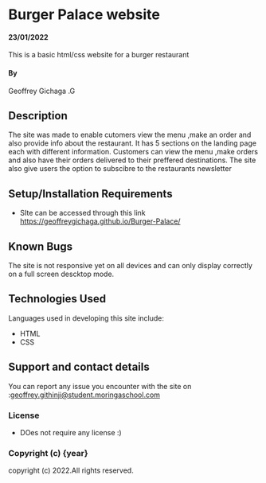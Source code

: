# Burger Palace website
#### 23/01/2022
This is a basic html/css website for a burger restaurant
#### By 
Geoffrey Gichaga .G
## Description
The site was made to enable cutomers view the menu ,make an order and also provide info about the restaurant.
It has 5 sections on the landing page each with different information.
Customers can view the menu ,make orders and also have their orders delivered to their preffered destinations.
The site also give users the option to subscibre to the restaurants newsletter 

## Setup/Installation Requirements
* SIte can be accessed through this link https://geoffreygichaga.github.io/Burger-Palace/


## Known Bugs
The site is not responsive yet on all devices and can only display correctly on a full screen descktop mode.

## Technologies Used
Languages used in developing this site include:
* HTML 
* CSS
## Support and contact details
You can report any issue you encounter with the site on :geoffrey.githinji@student.moringaschool.com
### License
* DOes not require any license :)

### Copyright (c) {year}
copyright (c) 2022.All rights reserved.
  
